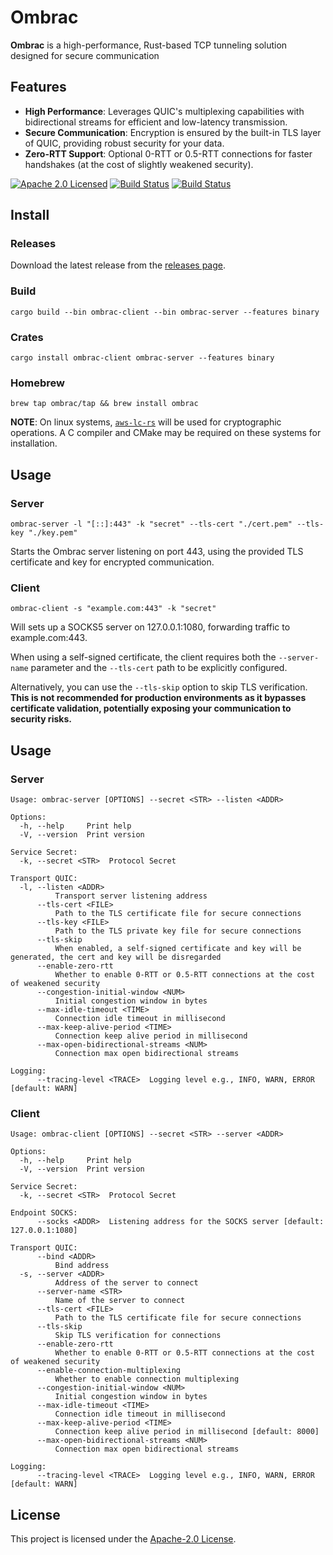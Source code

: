 # Ombrac

**Ombrac** is a high-performance, Rust-based TCP tunneling solution designed for secure communication

## Features
- **High Performance**: Leverages QUIC's multiplexing capabilities with bidirectional streams for efficient and low-latency transmission.
- **Secure Communication**: Encryption is ensured by the built-in TLS layer of QUIC, providing robust security for your data.
- **Zero-RTT Support**: Optional 0-RTT or 0.5-RTT connections for faster handshakes (at the cost of slightly weakened security).

[![Apache 2.0 Licensed][license-badge]][license-url]
[![Build Status][ci-badge]][ci-url]
[![Build Status][release-badge]][release-url]



## Install
### Releases
Download the latest release from the [releases page](https://github.com/ombrac/ombrac/releases).



### Build
```shell
cargo build --bin ombrac-client --bin ombrac-server --features binary
```

### Crates
```shell
cargo install ombrac-client ombrac-server --features binary
```

### Homebrew
```shell
brew tap ombrac/tap && brew install ombrac
```

**NOTE**: On linux systems, [`aws-lc-rs`](https://github.com/aws/aws-lc-rs) will be used for cryptographic operations. A C compiler and CMake may be required on these systems for installation.

## Usage
### Server
```shell
ombrac-server -l "[::]:443" -k "secret" --tls-cert "./cert.pem" --tls-key "./key.pem"
```
Starts the Ombrac server listening on port 443, using the provided TLS certificate and key for encrypted communication.

### Client
```shell
ombrac-client -s "example.com:443" -k "secret"
```
Will sets up a SOCKS5 server on 127.0.0.1:1080, forwarding traffic to example.com:443.

When using a self-signed certificate, the client requires both the `--server-name` parameter and the `--tls-cert` path to be explicitly configured. 

Alternatively, you can use the `--tls-skip` option to skip TLS verification. **This is not recommended for production environments as it bypasses certificate validation, potentially exposing your communication to security risks.**


## Usage

### Server

```shell
Usage: ombrac-server [OPTIONS] --secret <STR> --listen <ADDR>

Options:
  -h, --help     Print help
  -V, --version  Print version

Service Secret:
  -k, --secret <STR>  Protocol Secret

Transport QUIC:
  -l, --listen <ADDR>
          Transport server listening address
      --tls-cert <FILE>
          Path to the TLS certificate file for secure connections
      --tls-key <FILE>
          Path to the TLS private key file for secure connections
      --tls-skip
          When enabled, a self-signed certificate and key will be generated, the cert and key will be disregarded
      --enable-zero-rtt
          Whether to enable 0-RTT or 0.5-RTT connections at the cost of weakened security
      --congestion-initial-window <NUM>
          Initial congestion window in bytes
      --max-idle-timeout <TIME>
          Connection idle timeout in millisecond
      --max-keep-alive-period <TIME>
          Connection keep alive period in millisecond
      --max-open-bidirectional-streams <NUM>
          Connection max open bidirectional streams

Logging:
      --tracing-level <TRACE>  Logging level e.g., INFO, WARN, ERROR [default: WARN]
```

### Client
```shell
Usage: ombrac-client [OPTIONS] --secret <STR> --server <ADDR>

Options:
  -h, --help     Print help
  -V, --version  Print version

Service Secret:
  -k, --secret <STR>  Protocol Secret

Endpoint SOCKS:
      --socks <ADDR>  Listening address for the SOCKS server [default: 127.0.0.1:1080]

Transport QUIC:
      --bind <ADDR>
          Bind address
  -s, --server <ADDR>
          Address of the server to connect
      --server-name <STR>
          Name of the server to connect
      --tls-cert <FILE>
          Path to the TLS certificate file for secure connections
      --tls-skip
          Skip TLS verification for connections
      --enable-zero-rtt
          Whether to enable 0-RTT or 0.5-RTT connections at the cost of weakened security
      --enable-connection-multiplexing
          Whether to enable connection multiplexing
      --congestion-initial-window <NUM>
          Initial congestion window in bytes
      --max-idle-timeout <TIME>
          Connection idle timeout in millisecond
      --max-keep-alive-period <TIME>
          Connection keep alive period in millisecond [default: 8000]
      --max-open-bidirectional-streams <NUM>
          Connection max open bidirectional streams

Logging:
      --tracing-level <TRACE>  Logging level e.g., INFO, WARN, ERROR [default: WARN]
```

## License
This project is licensed under the [Apache-2.0 License](./LICENSE).

[license-badge]: https://img.shields.io/badge/license-apache-blue.svg
[license-url]: https://github.com/ombrac/ombrac/blob/main/LICENSE
[ci-badge]: https://github.com/ombrac/ombrac/workflows/CI/badge.svg
[ci-url]: https://github.com/ombrac/ombrac/actions/workflows/ci.yml?query=branch%3Amain
[release-badge]: https://github.com/ombrac/ombrac/workflows/Release/badge.svg
[release-url]: https://github.com/ombrac/ombrac/actions/workflows/release.yml?query=branch%3Amain
